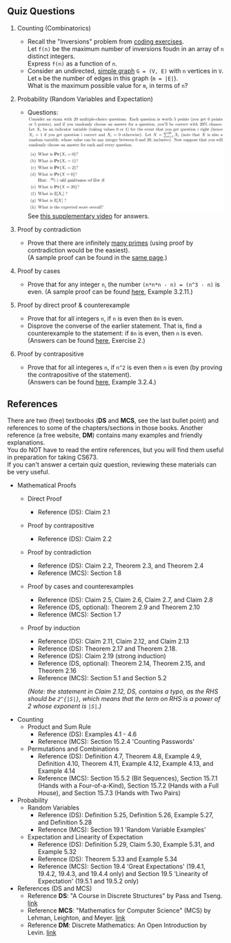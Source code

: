 ## Quiz Questions

1. Counting (Combinatorics)
   - Recall the "Inversions" problem from [coding exercises](README-coding.md#task-2-inversions).  
     Let `f(n)` be the maximum number of inversions foudn in an array of `n` distinct integers.  
     Express `f(n)` as a function of `n`.
   - Consider an undirected, [simple graph](https://mathworld.wolfram.com/SimpleGraph.html) `G = (V, E)` with `n` vertices in `V`.  
     Let `m` be the number of edges in this graph (`m = |E|`).  
     What is the maximum possible value for `m`, in terms of `n`?
     
1. Probability (Random Variables and Expectation)
   - Questions:  
      ![quiz/rv.png](quiz/rv.png)  
      See [this supplementary video](https://www.youtube.com/watch?v=Gr1WYiguiRM) for answers.

1. Proof by contradiction
   - Prove that there are infinitely [many primes](https://en.wikipedia.org/wiki/Prime_number) (using proof by contradiction would be the easiest).  
     (A sample proof can be found in the [same page](https://en.wikipedia.org/wiki/Prime_number#Infinitude).)  

1. Proof by cases
   - Prove that for any integer `n`, the number `(n*n*n - n) = (n^3 - n)` is even.
     (A sample proof can be found [here](http://discrete.openmathbooks.org/dmoi2/sec_logic-proofs.html#subsection-35), Example 3.2.11.)

1. Proof by direct proof & counterexample
   - Prove that for all integers `n`, if `n` is even then `8n` is even.
   - Disprove the converse of the earlier statement. That is, find a counterexample to the statement: if `8n` is even, then `n` is even.  
     (Answers can be found [here](http://discrete.openmathbooks.org/dmoi2/sec_logic-proofs.html#exercises_logic-proofs), Exercise 2.)

1. Proof by contrapositive
   - Prove that for all integeres `n`, if `n^2` is even then `n` is even (by proving the contrapositive of the statement).  
    (Answers can be found [here](http://discrete.openmathbooks.org/dmoi2/sec_logic-proofs.html#subsection-32), Example 3.2.4.)


## References

There are two (free) textbooks (**DS** and **MCS**, see the last bullet point) and references to some of the chapters/sections in those books. 
Another reference (a free website, **DM**) contains many examples and friendly explanations.  
You do NOT have to read the entire references, but you will find them useful in preparation for taking CS673.  
If you can't answer a certain quiz question, reviewing these materials can be very useful. 

- Mathematical Proofs
  - Direct Proof 
    - Reference (DS): Claim 2.1
  - Proof by contrapositive 
    - Reference (DS): Claim 2.2
  - Proof by contradiction 
    - Reference (DS): Claim 2.2, Theorem 2.3, and Theorem 2.4
    - Reference (MCS): Section 1.8
  - Proof by cases and counterexamples
    - Reference (DS): Claim 2.5, Claim 2.6, Claim 2.7, and Claim 2.8
    - Reference (DS, optional): Theorem 2.9 and Theorem 2.10
    - Reference (MCS): Section 1.7
  - Proof by induction
    - Reference (DS): Claim 2.11, Claim 2.12, and Claim 2.13     
    - Reference (DS): Theorem 2.17 and Theorem 2.18.
    - Reference (DS): Claim 2.19 (strong induction)
    - Reference (DS, optional): Theorem 2.14, Theorem 2.15, and Theorem 2.16
    - Reference (MCS): Section 5.1 and Section 5.2
    
    *(Note: the statement in Claim 2.12, DS, contains a typo, as the RHS should be `2^{|S|}`, which means that the term on RHS is a power of 2 whose exponent is `|S|`.)*
- Counting    
  - Product and Sum Rule
    - Reference (DS): Examples 4.1 - 4.6
    - Reference (MCS): Section 15.2.4 'Counting Passwords'
  - Permutations and Combinations
    - Reference (DS): Definition 4.7, Theorem 4.8, Example 4.9, Definition 4.10, Theorem 4.11, Example 4.12, Example 4.13, and Example 4.14
    - Reference (MCS): Section 15.5.2 (Bit Sequences), Section 15.7.1 (Hands with a Four-of-a-Kind), Section 15.7.2 (Hands with a Full House), and Section 15.7.3 (Hands with Two Pairs)
- Probability
  - Random Variables
    - Reference (DS): Definition 5.25, Definition 5.26, Example 5.27, and Definition 5.28
    - Reference (MCS): Section 19.1 'Random Variable Examples'
  - Expectation and Linearity of Expectation
    - Reference (DS): Definition 5.29, Claim 5.30, Example 5.31, and Example 5.32
    - Reference (DS): Theorem 5.33 and Example 5.34
    - Reference (MCS): Section 19.4 'Great Expectations' (19.4.1, 19.4.2, 19.4.3, and 19.4.4 only) and Section 19.5 'Linearity of Expectation' (19.5.1 and 19.5.2 only)
- References (DS and MCS)  
  - Reference **DS**: "A Course in Discrete Structures" by Pass and Tseng. [link](https://courses.cs.cornell.edu/cs2800/2017sp/handouts/pass_tseng_discmath.pdf)
  - Reference **MCS**: "Mathematics for Computer Science" (MCS) by Lehman, Leighton, and Meyer. [link](https://courses.cs.cornell.edu/cs2800/2017fa/handouts/mcs.pdf)
  - Reference **DM**: Discrete Mathematics: An Open Introduction by Levin. [link](http://discrete.openmathbooks.org/dmoi2/dmoi.html)
